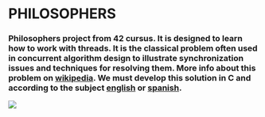 # PHILOSOPHERS
### Philosophers project from 42 cursus. It is designed to learn how to work with threads. It is the classical problem often used in concurrent algorithm design to illustrate synchronization issues and techniques for resolving them. More info about this problem on [wikipedia](https://en.wikipedia.org/wiki/Dining_philosophers_problem). We must develop this solution in C and according to the subject [english](Subject/en.subject.pdf) or [spanish](Subject/es.subject.pdf).

![](https://en.wikipedia.org/wiki/Dining_philosophers_problem#/media/File:An_illustration_of_the_dining_philosophers_problem.png)

